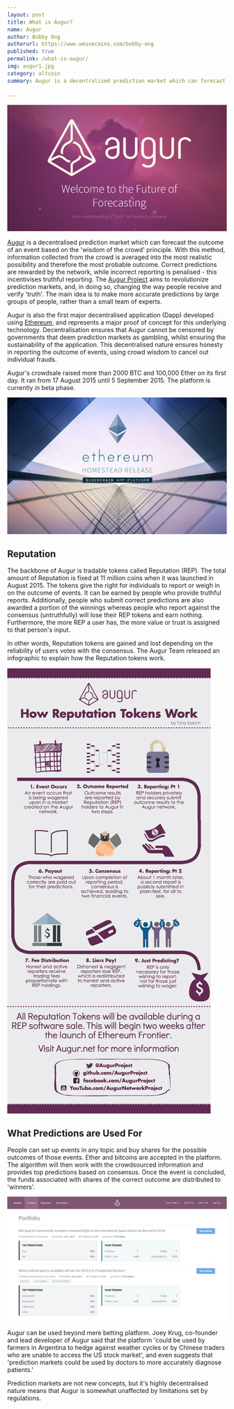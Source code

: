 ```yaml
---
layout: post
title: What is Augur?
name: Augur
author: Bobby Ong
authorurl: https://www.weusecoins.com/bobby-ong
published: true
permalink: /what-is-augur/
img: augur1.jpg
category: altcoin
summary: Augur is a decentralised prediction market which can forecast the outcome of an event based on the 'wisdom of the crowd' principle. 

---
```


<img src="/images/augur1.jpg" alt="what is augur">

<p>
<a href="https://www.coingecko.com/en/coins/augur">Augur</a> is a decentralised prediction market which can forecast the outcome of an event based on the 'wisdom of the crowd' principle. With this method, information collected from the crowd is averaged into the most realistic possibility and therefore the most probable outcome. Correct predictions are rewarded by the network, while incorrect reporting is penalised - this incentivises truthful reporting. The <a href="https://www.augur.net/">Augur Project</a> aims to revolutionize prediction markets, and, in doing so, changing the way people receive and verify 'truth'. The main idea is to make more accurate predictions by large groups of people, rather than a small team of experts.

<p>
Augur is also the first major decentralised application (Dapp) developed using <a href="https://www.coingecko.com/en/price_charts/ethereum/usd">Ethereum</a>, and represents a major proof of concept for this underlying technology. Decentralisation ensures that Augur cannot be censored by governments that deem prediction markets as gambling, whilst ensuring the sustainability of the application. This decentralised nature ensures honesty in reporting the outcome of events, using crowd wisdom to cancel out individual frauds.

<p>
Augur's crowdsale raised more than 2000 BTC and 100,000 Ether on its first day. It ran from 17 August 2015 until 5 September 2015. The platform is currently in beta phase.

<p>
<img src="/images/augur2.jpg" alt="augur-ethereum">

<h2>Reputation</h2>
 
<p> 
The backbone of Augur is tradable tokens called Reputation (REP). The total amount of Reputation is fixed at 11 million coins when it was launched in August 2015. The tokens give the right for individuals to report or weigh in on the outcome of events. It can be earned by people who provide truthful reports. Additionally, people who submit correct predictions are also awarded a portion of the winnings whereas people who report against the consensus (untruthfully) will lose their REP tokens and earn nothing. Furthermore, the more REP a user has, the more value or trust is assigned to that person's input.

<p>
In other words, Reputation tokens are gained and lost depending on the reliability of users votes with the consensus. The Augur Team released an infographic to explain how the Reputation tokens work.

<p>
<img src="/images/augur3.jpg" alt="augur-infographic">

<h2>What Predictions are Used For</h2>

<p>
People can set up events in any topic and buy shares for the possible outcomes of those events. Ether and bitcoins are accepted in the platform. The algorithm will then work with the crowdsourced information and provides top predictions based on consensus. Once the event is concluded, the funds associated with shares of the correct outcome are distributed to 'winners'. 

<p>
<img src="/images/augur4.jpg" alt="augur-screenshot">

<p>
Augur can be used beyond mere betting platform. Joey Krug, co-founder and lead developer of Augur said that the platform 'could be used by farmers in Argentina to hedge against weather cycles or by Chinese traders who are unable to access the US stock market', and even suggests that 'prediction markets could be used by doctors to more accurately diagnose patients.'

<p>	
Prediction markets are not new concepts, but it's highly decentralised nature means that Augur is somewhat unaffected by limitations set by regulations.